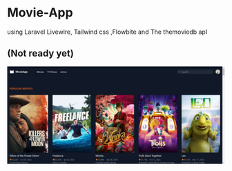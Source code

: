 # Movie-App
using Laravel Livewire, Tailwind css ,Flowbite   and The themoviedb apI
## (Not ready yet) 
![Movie App](movie_app.png)
